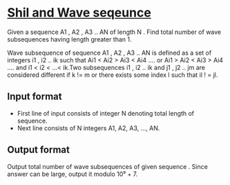 # [Shil and Wave seqeunce][link]

Given a sequence A1 , A2 , A3 .. AN of length N . Find total number of wave subsequences having length greater than 1.

Wave subsequence of sequence A1 , A2 , A3 .. AN is defined as a set of integers i1 , i2 .. ik such that Ai1 < Ai2 > Ai3 < Ai4 .... or Ai1 > Ai2 < Ai3 > Ai4 .... and i1 < i2 < ...< ik.Two subsequences i1 , i2 .. ik and j1 , j2 .. jm are considered different if k != m or there exists some index l such that il ! = jl.

## Input format

- First line of input consists of integer N denoting total length of sequence.
- Next line consists of N integers A1, A2, A3, ..., AN.

## Output format

Output total number of wave subsequences of given sequence . Since answer can be large, output it modulo 10⁹ + 7.

[link]: https://www.hackerearth.com/practice/data-structures/advanced-data-structures/fenwick-binary-indexed-trees/practice-problems/algorithm/shil-and-wave-seqeuncemonk/
